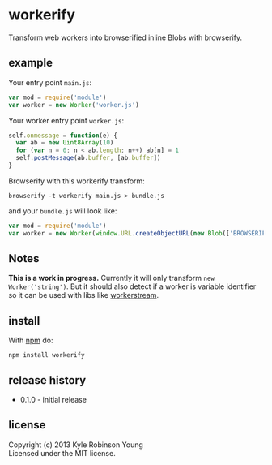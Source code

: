 # workerify

Transform web workers into browserified inline Blobs with browserify.

## example

Your entry point `main.js`:
```js
var mod = require('module')
var worker = new Worker('worker.js')
```

Your worker entry point `worker.js`:
```js
self.onmessage = function(e) {
  var ab = new Uint8Array(10)
  for (var n = 0; n < ab.length; n++) ab[n] = 1
  self.postMessage(ab.buffer, [ab.buffer])
}
```

Browserify with this workerify transform:
```shell
browserify -t workerify main.js > bundle.js
```

and your `bundle.js` will look like:
```js
var mod = require('module')
var worker = new Worker(window.URL.createObjectURL(new Blob(['BROWSERIFIED CONTENTS OF worker.js'])));
```

## Notes
**This is a work in progress.** Currently it will only transform
`new Worker('string')`. But it should also detect if a worker is variable
identifier so it can be used with libs like
[workerstream](https://github.com/maxogden/workerstream).

## install

With [npm](https://npmjs.org) do:

```
npm install workerify
```

## release history
* 0.1.0 - initial release

## license
Copyright (c) 2013 Kyle Robinson Young<br/>
Licensed under the MIT license.

